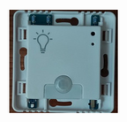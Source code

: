 
![Lume Luxe L.te M1](https://github.com/NagibinA/esphome-ujin-1/blob/c467d376f970f195a476cfbc2c19d4658ee676fa/Lume%20Luxe_L.te%20M1/images/Luxe_Lte%20M1_1.jpg)
